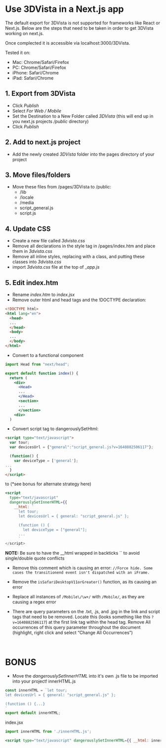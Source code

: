 # Use 3DVista in a Next.js app

The default export for 3DVista is not supported for frameworks like React or Next.js. Below are the steps that need to be taken in order to get 3DVista working on next.js.

Once complected it is accessible via localhost:3000/3DVista.

Tested it on:
- Mac: Chrome/Safari/Firefox
- PC: Chrome/Safari/Firefox
- iPhone: Safari/Chrome
- iPad: Safari/Chrome
## 1. Export from 3DVista
- Click _Publish_
- Select _For Web / Mobile_
- Set the Destination to a New Folder called _3DVista_ (this will end up in you next.js projects _/public_ directory)
- Click _Publish_
## 2. Add to next.js project
- Add the newly created _3DVista_ folder into the pages directory of your project
## 3. Move files/folders
- Move these files from /pages/3DVista to /public:
  - /lib
  - /locale
  - /media
  - script_general.js
  - script.js
## 4. Update CSS
- Create a new file called _3dvista.css_
- Remove all declarations in the style tag in /pages/index.htm and place them in _3dvista.css_
- Remove all inline styles, replacing with a class, and putting these classes into _3dvista.css_
- import _3dvista.css_ file at the top of __app.js_
## 5. Edit index.htm
- Rename _index.htm_ to _index.jsx_
- Remove outer html and head tags and the !DOCTYPE declaration:
```html
<!DOCTYPE html>
<html lang="en">
  <head>
  ...
  </head>
  <body>
  ...
  </body>
</html>
```
- Convert to a functional component
```jsx
import Head from "next/head";

export default function index() {
  return (
    <div>
      <Head>
      ...
      </Head>
      <section>
      ...
      </section>
    <div>
  )
```

- Convert script tag to dangerouslySetHtml:
```html
<script type="text/javascript">
  var tour;
  var devicesUrl = {"general":"script_general.js?v=1640882506117"};

  (function() {
    var deviceType = ['general'];
...
  }
</script>
```
to (*see bonus for alternate strategy here)
```jsx
<script
  type="text/javascript"
  dangerouslySetInnerHTML={{
    __html: `
      let tour;
      let devicesUrl = { general: "script_general.js" };

      (function () {
        let deviceType = ["general"];
      ...
      `
</script>
```
**NOTE:** Be sure to have the __html wrapped in backticks `` to avoid single/double quote conflicts

- Remove this comment which is causing an error: ```//Force hide. Some cases the transitionend event isn't dispatched with an iFrame.```

- Remove the ```isSafariDesktopV11orGreater()``` function, as its causing an error
- Replace all instances of ```/Mobile\/\w+/``` with ```/Mobile/```, as they are causing a regex error

- There are query parameters on the .txt, .js, and .jpg in the link and script tags that need to be removed. Locate this (looks something like this `?v=1640882506117`) at the first link tag within the head tag. Remove All occurrences of this query parameter throughout the document (highlight, right click and select “Change All Occurrences”)

&nbsp;  

# BONUS
- Move the _dangerouslySetInnerHTML_ into it's own .js file to be imported into your project!
innerHTML.js
```js
const innerHTML = `let tour;
let devicesUrl = { general: "script_general.js" };

(function () {...}
`
export default innerHTML;
```
index.jsx
```jsx
import innerHTML from './innerHTML.js';

<script type="text/javascript" dangerouslySetInnerHTML={{ __html: innerHTML}}></script>
```